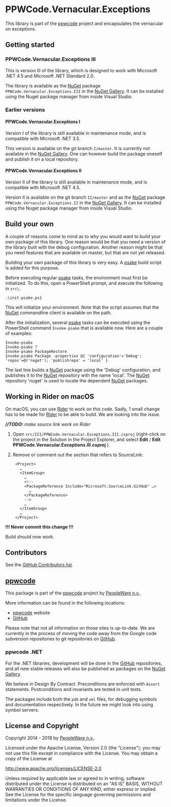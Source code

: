 # PPWCode.Vernacular.Exceptions

This library is part of the [ppwcode] project and encapsulates the vernacular on exceptions.


## Getting started

### PPWCode.Vernacular.Exceptions III

This is version III of the library, which is designed to work with Microsoft .NET 4.5 and Microsoft .NET Standard 2.0.

The library is available as the [NuGet] package `PPWCode.Vernacular.Exceptions.III` in the [NuGet Gallery].  It can be
installed using the Nuget package manager from inside Visual Studio.


### Earlier versions

#### PPWCode.Vernacular.Exceptions I

Version I of the library is still available in maintenance mode, and is compatible with Microsoft .NET 3.5.

This version is available on the git branch `I/master`. It is currently not available in the [NuGet Gallery].  One can
however build the package oneself and publish it on a local repository.

#### PPWCode.Vernacular.Exceptions II

Version II of the library is still available in maintenance mode, and is compatible with Microsoft .NET 4.5.

Version II is available on the git branch `II/master` and as the [NuGet] package `PPWCode.Vernacular.Exceptions.II` in
the [NuGet Gallery].  It can be installed using the Nuget package manager from inside Visual Studio.


## Build your own

A couple of reasons come to mind as to why you would want to build your own package of
this library. One reason would be that you need a version of the library built
with the debug configuration. Another reason might be that you need features
that are available on master, but that are not yet released.

Building your own package of this library is very easy.  A [psake] build script is
added for this purpose.

Before executing regular [psake] tasks, the environment must first be initialized.
To do this, open a PowerShell prompt, and execute the following in `src\`.

    .\init-psake.ps1

This will initialize your environment. Note that the script assumes that the
[NuGet] commandline client is available on the path.

After the initialization, several [psake] tasks can be executed using the
PowerShell command `Invoke-psake` that is available now. Here are a couple
of examples:

    Invoke-psake
    Invoke-psake ?
    Invoke-psake PackageRestore
    Invoke-psake Package -properties @{ 'configuration'='Debug'; 'repos'=@('nuget'); 'publishrepo' = 'local' }

The last line builds a [NuGet] package using the 'Debug' configuration, and publishes
it to the [NuGet] repository with the name 'local'. The [NuGet] repository 'nuget'
is used to locate the dependent [NuGet] packages.


## Working in Rider on macOS

On macOS, you can use [Rider] to work on this code. Sadly, 1 small change has to be made for [Rider] to be able to 
build. We are looking into the issue.

_**//TODO:** make source link work on Rider_

1. Open `src/III/PPWCode.Vernacular.Exceptions.III.csproj` (right-click on the project in the Solution in the Project 
Explorer, and select **Edit** / **Edit PPWCode.Vernacular.Exceptions.III.csproj** ).
2. Remove or comment out the section that refers to SourceLink:

        <Project>
          …
          <ItemGroup>
            …
            <!--
            <PackageReference Include="Microsoft.SourceLink.GitHub" …>
              …
            </PackageReference>
            -->
            …
          </ItemGroup>
          …
        </Project>

**!!! Never commit this change !!!**

Build should now work.            



## Contributors

See the [GitHub Contributors list].


## [ppwcode]

This package is part of the [ppwcode] project by [PeopleWare n.v.].

More information can be found in the following locations:
* [ppwcode] website
* [GitHub]

Please note that not all information on those sites is up-to-date. We are
currently in the process of moving the code away from the Google code
subversion repositories to git repositories on [GitHub].


### ppwcode .NET

For the .NET libraries, development will be done in the [GitHub] repositories, and all new stable releases will also
be published as packages on the [NuGet Gallery].

We believe in Design By Contract. Preconditions are enforced with `Assert` statements. Postconditions and invariants
are tested in unit tests.

The packages include both the `pdb` and `xml` files, for debugging symbols and documentation respectively. In the future
we might look into using symbol servers.


## License and Copyright

Copyright 2014 - 2018 by [PeopleWare n.v.].

Licensed under the Apache License, Version 2.0 (the "License");
you may not use this file except in compliance with the License.
You may obtain a copy of the License at

http://www.apache.org/licenses/LICENSE-2.0

Unless required by applicable law or agreed to in writing, software
distributed under the License is distributed on an "AS IS" BASIS,
WITHOUT WARRANTIES OR CONDITIONS OF ANY KIND, either express or implied.
See the License for the specific language governing permissions and
limitations under the License.



[ppwcode]: https://peopleware.atlassian.net/wiki/spaces/PPWCODE/overview
[GitHub]: https://github.com/peopleware

[PeopleWare n.v.]: http://www.peopleware.be/

[NuGet]: https://www.nuget.org/
[NuGet Gallery]: https://www.nuget.org/policies/About

[GitHub]: https://github.com/peopleware

[Microsoft Code Contracts]: http://research.microsoft.com/en-us/projects/contracts/

[psake]: https://github.com/psake/psake

[GitHub Contributors list]: https://github.com/peopleware/net-ppwcode-vernacular-exceptions/graphs/contributors

[Rider]: https://www.jetbrains.com/rider/
